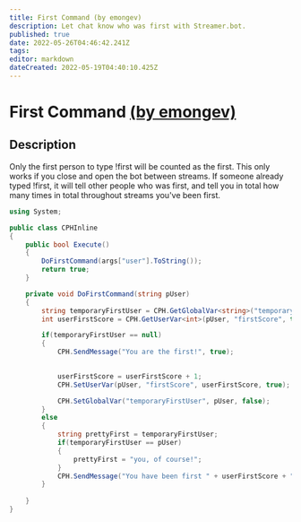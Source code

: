 ```yaml
---
title: First Command (by emongev)
description: Let chat know who was first with Streamer.bot.
published: true
date: 2022-05-26T04:46:42.241Z
tags: 
editor: markdown
dateCreated: 2022-05-19T04:40:10.425Z
---
```


# First Command [(by emongev)](https://www.twitch.tv/emongev)

## Description
Only the first person to type !first will be counted as the first. This only works if you close and open the bot between streams. If someone already typed !first, it will tell other people who was first, and tell you in total how many times in total throughout streams you've been first. 

```cs
using System;

public class CPHInline
{
    public bool Execute()
    {
        DoFirstCommand(args["user"].ToString());
        return true;
    }

    private void DoFirstCommand(string pUser)
    {
        string temporaryFirstUser = CPH.GetGlobalVar<string>("temporaryFirstUser", false);
        int userFirstScore = CPH.GetUserVar<int>(pUser, "firstScore", true);

        if(temporaryFirstUser == null)
        {
            CPH.SendMessage("You are the first!", true);

            
            userFirstScore = userFirstScore + 1;
            CPH.SetUserVar(pUser, "firstScore", userFirstScore, true);

            CPH.SetGlobalVar("temporaryFirstUser", pUser, false);
        }
        else
        {
            string prettyFirst = temporaryFirstUser;
            if(temporaryFirstUser == pUser)
            {
                prettyFirst = "you, of course!";
            }
            CPH.SendMessage("You have been first " + userFirstScore + " times. Today's first person here was: " + prettyFirst, true);
        }
        
    }
}
```